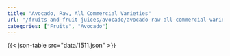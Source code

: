 ```yaml
---
title: "Avocado, Raw, All Commercial Varieties"
url: "/fruits-and-fruit-juices/avocado/avocado-raw-all-commercial-varieties/"
categories: ["Fruits", "Avocado"]
---
```

{{< json-table src="data/1511.json" >}}